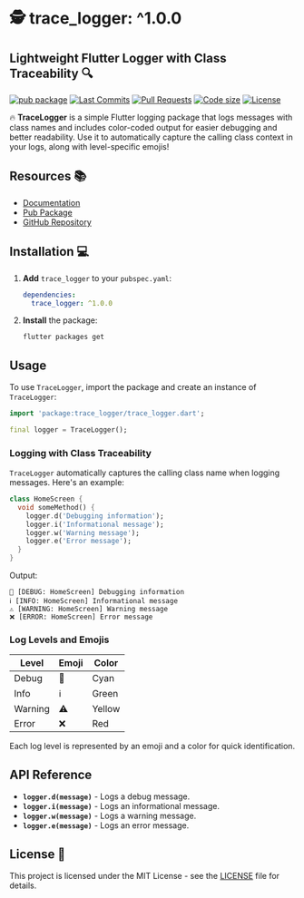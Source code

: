 # 🕵️ trace_logger: ^1.0.0

## Lightweight Flutter Logger with Class Traceability 🔍

[![pub package](https://img.shields.io/pub/v/trace_logger.svg?logo=dart&logoColor=00b9fc)](https://pub.dartlang.org/packages/trace_logger)
[![Last Commits](https://img.shields.io/github/last-commit/utpal-barman/trace-logger-flutter?logo=git&logoColor=white)](https://github.com/utpal-barman/trace-logger-flutter/commits/main)
[![Pull Requests](https://img.shields.io/github/issues-pr/utpal-barman/trace-logger-flutter?logo=github&logoColor=white)](https://github.com/utpal-barman/trace-logger-flutter/pulls)
[![Code size](https://img.shields.io/github/languages/code-size/utpal-barman/trace-logger-flutter?logo=github&logoColor=white)](https://github.com/utpal-barman/trace-logger-flutter)
[![License](https://img.shields.io/github/license/utpal-barman/trace-logger-flutter?logo=open-source-initiative&logoColor=green)](https://github.com/utpal-barman/trace-logger-flutter/blob/main/LICENSE)

🔥 **TraceLogger** is a simple Flutter logging package that logs messages with class names and includes color-coded output for easier debugging and better readability. Use it to automatically capture the calling class context in your logs, along with level-specific emojis!

## Resources 📚

- [Documentation](https://pub.dev/documentation/trace_logger/latest/trace_logger/TraceLogger-class.html)
- [Pub Package](https://pub.dev/packages/trace_logger)
- [GitHub Repository](https://github.com/utpal-barman/trace-logger-flutter)

## Installation 💻

1. **Add** `trace_logger` to your `pubspec.yaml`:

   ```yaml
   dependencies:
     trace_logger: ^1.0.0
   ```

2. **Install** the package:

   ```sh
   flutter packages get
   ```

## Usage

To use `TraceLogger`, import the package and create an instance of `TraceLogger`:

```dart
import 'package:trace_logger/trace_logger.dart';

final logger = TraceLogger();
```

### Logging with Class Traceability

`TraceLogger` automatically captures the calling class name when logging messages. Here's an example:

```dart
class HomeScreen {
  void someMethod() {
    logger.d('Debugging information');
    logger.i('Informational message');
    logger.w('Warning message');
    logger.e('Error message');
  }
}
```

Output:

```plaintext
🐛 [DEBUG: HomeScreen] Debugging information
ℹ️ [INFO: HomeScreen] Informational message
⚠️ [WARNING: HomeScreen] Warning message
❌ [ERROR: HomeScreen] Error message
```

### Log Levels and Emojis

| Level  | Emoji | Color   |
|--------|-------|---------|
| Debug  | 🐛    | Cyan    |
| Info   | ℹ️    | Green   |
| Warning| ⚠️    | Yellow  |
| Error  | ❌    | Red     |

Each log level is represented by an emoji and a color for quick identification.

## API Reference

- **`logger.d(message)`** - Logs a debug message.
- **`logger.i(message)`** - Logs an informational message.
- **`logger.w(message)`** - Logs a warning message.
- **`logger.e(message)`** - Logs an error message.

## License 📝

This project is licensed under the MIT License - see the [LICENSE](https://github.com/utpal-barman/trace-logger-flutter/blob/main/LICENSE) file for details.

